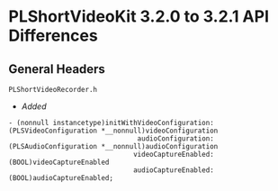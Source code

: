 # PLShortVideoKit 3.2.0 to 3.2.1 API Differences

## General Headers

`PLShortVideoRecorder.h`

- *Added*
 
```objc
- (nonnull instancetype)initWithVideoConfiguration:(PLSVideoConfiguration *__nonnull)videoConfiguration
                                audioConfiguration:(PLSAudioConfiguration *__nonnull)audioConfiguration
                               videoCaptureEnabled:(BOOL)videoCaptureEnabled
                               audioCaptureEnabled:(BOOL)audioCaptureEnabled;
```